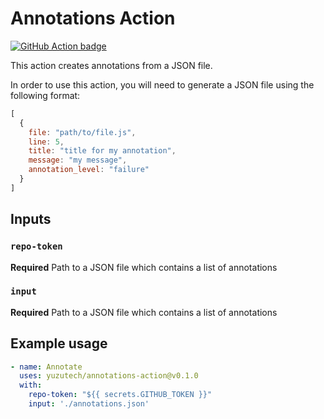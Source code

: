 # Annotations Action

[![GitHub Action badge](https://github.com/yuzutech/annotations-action/workflows/test-local/badge.svg)](https://github.com/yuzutech/annotations-action/actions?query=workflow%3Atest-local)

This action creates annotations from a JSON file.

In order to use this action, you will need to generate a JSON file using the following format:

```js
[
  {
    file: "path/to/file.js",
    line: 5,
    title: "title for my annotation",
    message: "my message",
    annotation_level: "failure"
  }
]
```

## Inputs

### `repo-token`

**Required** Path to a JSON file which contains a list of annotations

### `input`

**Required** Path to a JSON file which contains a list of annotations

## Example usage

```yml
- name: Annotate
  uses: yuzutech/annotations-action@v0.1.0
  with:
    repo-token: "${{ secrets.GITHUB_TOKEN }}"
    input: './annotations.json'
```

